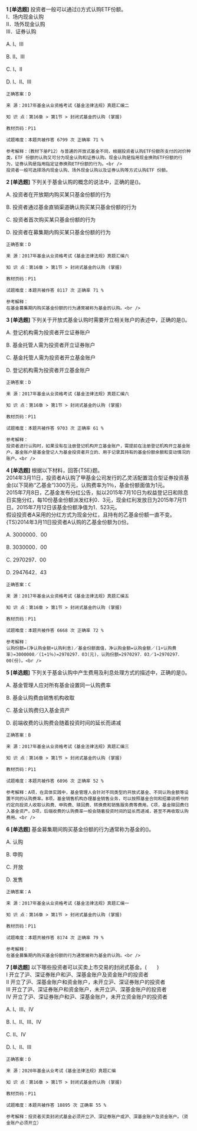 **1 [单选题]** 投资者一般可以通过()方式认购ETF份额。<br />
Ⅰ．场内现金认购<br />
Ⅱ．场外现金认购<br />
Ⅲ．证券认购

A. Ⅰ、Ⅲ

B. Ⅱ、Ⅲ

C. Ⅰ、Ⅱ

D. Ⅰ、Ⅱ、Ⅲ

```
正确答案：D

来 源：2017年基金从业资格考试《基金法律法规》真题汇编二

知 识 点：第16章 > 第1节 > 封闭式基金的认购 (掌握)

教材页码：P11

试题难度：本题共被作答 6799 次 正确率 71 %

参考解释：（教材下册P12）与普通的开放式基金不同，根据投资者认购ETF份额所支付的对价种类，ETF 份额的认购又可分为现金认购和证券认购。现金认购是指用现金换购ETF份额的行 为，证券认购是指用指定证券换购ETF份额的行为。<br />
投资者一般可选择场内现金认购、场外现金认购以及证券认购等方式认购ETF 份额。
```


**2 [单选题]** 
下列关于基金认购的概念的说法中，正确的是()。

A. 投资者在开放期内购买某只基金份额的行为

B. 投资者通过基金直销渠道确认购买某只基金份额的行为

C. 投资者首次购买某只基金份额的行为

D. 投资者在募集期内购买某只基金份额的行为

```
正确答案：D

来 源：2017年基金从业资格考试《基金法律法规》真题汇编六

知 识 点：第16章 > 第1节 > 封闭式基金的认购 (掌握)

教材页码：P11

试题难度：本题共被作答 8117 次 正确率 71 %

参考解释：
在基金募集期内购买基金份额的行为通常被称为基金的认购。<br />

```


**3 [单选题]** 
下列关于开放式基金认购时需要开立相关账户的表述中，正确的是()。

A. 登记机构需为投资者开立证券账户

B. 基金托管人需为投资者开立证券账户

C. 基金托管人需为投资者开立基金账户

D. 登记机构需为投资者开立基金账户

```
正确答案：D

来 源：2017年基金从业资格考试《基金法律法规》真题汇编六

知 识 点：第16章 > 第1节 > 封闭式基金的认购 (掌握)

教材页码：P11

试题难度：本题共被作答 9703 次 正确率 61 %

参考解释：
投资者进行认购时，如果没有在注册登记机构开立基金账户，需提前在注册登记机构开立基金账户。基金账户是基金登记人为基金投资者开立的、用于记录其持有的基金份额余额和变动情况的账户。<br />

```


**4 [单选题]** 
根据以下材料，回答{TSE}题。<br />
2014年3月11日，投资者A认购了甲基金公司发行的乙灵活配置混合型证券投资基金(以下简称“乙基金”)300万元，认购费率为1％，基金份额面值为1元。<br />
2015年7月8日，乙基金发布分红公告，拟以2015年7月10日为权益登记日和除息日实施分红，每10份基金份额派发红利0．3元，现金红利发放日为2015年7月11日。2015年7月12日该基金份额净值为1．523元。<br />
假设投资者A采用的分红方式为现金分红，且持有的乙基金份额一直不变。 <br />
{TS}2014年3月11日投资者A认购的乙基金份额为()份。

A. 3000000．00

B. 3030000．00

C. 2970297．00

D. 2947642．43

```
正确答案：C

来 源：2017年基金从业资格考试《基金法律法规》真题汇编五

知 识 点：第16章 > 第1节 > 封闭式基金的认购 (掌握)

教材页码：P11

试题难度：本题共被作答 6668 次 正确率 72 %

参考解释：
认购份额=(净认购金额+认购利息)／基金份额面值，净认购金额=认购金额／(1+认购费率)=3000000／(1+1％)=2970297．03(元)，认购份额=2970297．03／1≈2970297．00(份)。<br />

```


**5 [单选题]** 下列关于基金认购中产生费用及利息处理方式的描述中，正确的是()。

A. 基金管理人应对所有基金设置同一认购费率

B. 基金认购费由销售机构收取

C. 基金认购费归入基金资产

D. 前端收费的认购费会随着投资时间的延长而递减

```
正确答案：B

来 源：2017年基金从业资格考试《基金法律法规》真题汇编三

知 识 点：第16章 > 第1节 > 封闭式基金的认购 (掌握)

教材页码：P11

试题难度：本题共被作答 6896 次 正确率 52 %

参考解释：A项，在具体实践中，基金管理人会针对不同类型的开放式基金、不同认购金额等设置不同的认购费率。B项，基金销售机构办理基金销售业务，可以按照基金合同和招募说明书的约定向投资人收取认购费、申购费、赎回费、转换费和销售服务费等费用。C项，基金赎回费归入基金资产。D项，后端收费的认购费率一般会随着投资时间的延长而递减，甚至不再收取认购费用。<br />
```


**6 [单选题]** 
基金募集期间购买基金份额的行为通常称为基金的()。

A. 认购

B. 申购

C. 开放

D. 发售

```
正确答案：A

来 源：2017年基金从业资格考试《基金法律法规》真题汇编一

知 识 点：第16章 > 第1节 > 封闭式基金的认购 (掌握)

教材页码：P11

试题难度：本题共被作答 8174 次 正确率 79 %

参考解释：
在基金募集期内购买基金份额的行为通常被称为基金的认购。<br />

```


**7 [单选题]** 以下哪些投资者可以买卖上市交易的封闭式基金。(&emsp;&emsp;)<br />
I 开立了沪、深证券账户和沪、深基金账户及资金账户的投资者<br />
II 开立了沪、深基金账户和资金账户，未开立沪、深证券账户的投资者<br />
Ⅲ 开立了沪、深证券账户和资金账户，未开立沪、深基金账户的投资者<br />
IV 开立了沪、深证券账户和沪、深基金账户，未开立资金账户的投资者

A. I、Ⅲ、IV

B. I、II、Ⅲ、IV

C. II、IV

D. I、II、Ⅲ

```
正确答案：D

来 源：2020年基金从业考试《基金法律法规》真题汇编

知 识 点：第16章 > 第1节 > 封闭式基金的认购 (掌握)

教材页码：P11

试题难度：本题共被作答 18895 次 正确率 55 %

参考解释：投资者买卖封闭式基金必须开立沪、深证券账户或沪、深基金账户及资金账户。（资金账户必须开立）
```

